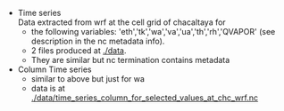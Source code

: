 - Time series  
Data extracted from wrf at the cell grid of chacaltaya for
  - the following variables: 'eth','tk','wa','va','ua','th','rh','QVAPOR' (see description in the nc metadata info).  
  - 2 files produced at [./data](./data).  
  - They are similar but nc termination contains metadata
- Column Time series  
  - similar to above but just for wa
  - data is at
  [./data/time_series_column_for_selected_values_at_chc_wrf.nc](./data/time_series_column_for_selected_values_at_chc_wrf.nc)
